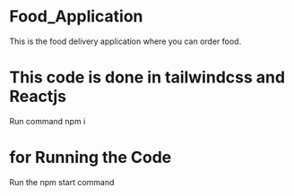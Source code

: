 # Food_Application
This is the food delivery application where you can order food.
# This code is done in tailwindcss and Reactjs
Run command npm i
# for Running the Code
Run the npm start command

